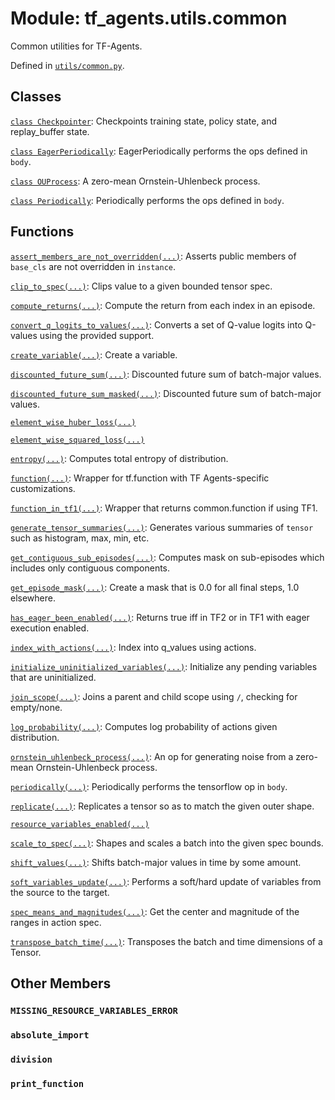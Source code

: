 <div itemscope itemtype="http://developers.google.com/ReferenceObject">
<meta itemprop="name" content="tf_agents.utils.common" />
<meta itemprop="path" content="Stable" />
<meta itemprop="property" content="MISSING_RESOURCE_VARIABLES_ERROR"/>
<meta itemprop="property" content="absolute_import"/>
<meta itemprop="property" content="division"/>
<meta itemprop="property" content="print_function"/>
</div>

# Module: tf_agents.utils.common

Common utilities for TF-Agents.



Defined in [`utils/common.py`](https://github.com/tensorflow/agents/tree/master/tf_agents/utils/common.py).

<!-- Placeholder for "Used in" -->


## Classes

[`class Checkpointer`](../../tf_agents/utils/common/Checkpointer.md): Checkpoints training state, policy state, and replay_buffer state.

[`class EagerPeriodically`](../../tf_agents/utils/common/EagerPeriodically.md): EagerPeriodically performs the ops defined in `body`.

[`class OUProcess`](../../tf_agents/utils/common/OUProcess.md): A zero-mean Ornstein-Uhlenbeck process.

[`class Periodically`](../../tf_agents/utils/common/Periodically.md): Periodically performs the ops defined in `body`.

## Functions

[`assert_members_are_not_overridden(...)`](../../tf_agents/utils/common/assert_members_are_not_overridden.md): Asserts public members of `base_cls` are not overridden in `instance`.

[`clip_to_spec(...)`](../../tf_agents/utils/common/clip_to_spec.md): Clips value to a given bounded tensor spec.

[`compute_returns(...)`](../../tf_agents/utils/common/compute_returns.md): Compute the return from each index in an episode.

[`convert_q_logits_to_values(...)`](../../tf_agents/utils/common/convert_q_logits_to_values.md): Converts a set of Q-value logits into Q-values using the provided support.

[`create_variable(...)`](../../tf_agents/utils/common/create_variable.md): Create a variable.

[`discounted_future_sum(...)`](../../tf_agents/utils/common/discounted_future_sum.md): Discounted future sum of batch-major values.

[`discounted_future_sum_masked(...)`](../../tf_agents/utils/common/discounted_future_sum_masked.md): Discounted future sum of batch-major values.

[`element_wise_huber_loss(...)`](../../tf_agents/utils/common/element_wise_huber_loss.md)

[`element_wise_squared_loss(...)`](../../tf_agents/utils/common/element_wise_squared_loss.md)

[`entropy(...)`](../../tf_agents/utils/common/entropy.md): Computes total entropy of distribution.

[`function(...)`](../../tf_agents/utils/common/function.md): Wrapper for tf.function with TF Agents-specific customizations.

[`function_in_tf1(...)`](../../tf_agents/utils/common/function_in_tf1.md): Wrapper that returns common.function if using TF1.

[`generate_tensor_summaries(...)`](../../tf_agents/utils/common/generate_tensor_summaries.md): Generates various summaries of `tensor` such as histogram, max, min, etc.

[`get_contiguous_sub_episodes(...)`](../../tf_agents/utils/common/get_contiguous_sub_episodes.md): Computes mask on sub-episodes which includes only contiguous components.

[`get_episode_mask(...)`](../../tf_agents/utils/common/get_episode_mask.md): Create a mask that is 0.0 for all final steps, 1.0 elsewhere.

[`has_eager_been_enabled(...)`](../../tf_agents/utils/common/has_eager_been_enabled.md): Returns true iff in TF2 or in TF1 with eager execution enabled.

[`index_with_actions(...)`](../../tf_agents/utils/common/index_with_actions.md): Index into q_values using actions.

[`initialize_uninitialized_variables(...)`](../../tf_agents/utils/common/initialize_uninitialized_variables.md): Initialize any pending variables that are uninitialized.

[`join_scope(...)`](../../tf_agents/utils/common/join_scope.md): Joins a parent and child scope using `/`, checking for empty/none.

[`log_probability(...)`](../../tf_agents/utils/common/log_probability.md): Computes log probability of actions given distribution.

[`ornstein_uhlenbeck_process(...)`](../../tf_agents/utils/common/ornstein_uhlenbeck_process.md): An op for generating noise from a zero-mean Ornstein-Uhlenbeck process.

[`periodically(...)`](../../tf_agents/utils/common/periodically.md): Periodically performs the tensorflow op in `body`.

[`replicate(...)`](../../tf_agents/utils/common/replicate.md): Replicates a tensor so as to match the given outer shape.

[`resource_variables_enabled(...)`](../../tf_agents/utils/common/resource_variables_enabled.md)

[`scale_to_spec(...)`](../../tf_agents/utils/common/scale_to_spec.md): Shapes and scales a batch into the given spec bounds.

[`shift_values(...)`](../../tf_agents/utils/common/shift_values.md): Shifts batch-major values in time by some amount.

[`soft_variables_update(...)`](../../tf_agents/utils/common/soft_variables_update.md): Performs a soft/hard update of variables from the source to the target.

[`spec_means_and_magnitudes(...)`](../../tf_agents/utils/common/spec_means_and_magnitudes.md): Get the center and magnitude of the ranges in action spec.

[`transpose_batch_time(...)`](../../tf_agents/utils/common/transpose_batch_time.md): Transposes the batch and time dimensions of a Tensor.

## Other Members

<h3 id="MISSING_RESOURCE_VARIABLES_ERROR"><code>MISSING_RESOURCE_VARIABLES_ERROR</code></h3>

<h3 id="absolute_import"><code>absolute_import</code></h3>

<h3 id="division"><code>division</code></h3>

<h3 id="print_function"><code>print_function</code></h3>

